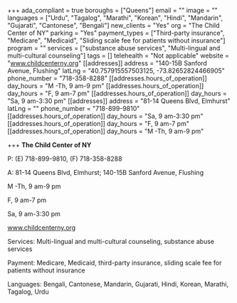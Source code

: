 +++
ada_compliant = true
boroughs = ["Queens"]
email = ""
image = ""
languages = ["Urdu", "Tagalog", "Marathi", "Korean", "Hindi", "Mandarin", "Gujarati", "Cantonese", "Bengali"]
new_clients = "Yes"
org = "The Child Center of NY"
parking = "Yes"
payment_types = ["Third-party insurance", "Medicare", "Medicaid", "Sliding scale fee for patients without insurance"]
program = ""
services = ["substance abuse services", "Multi-lingual and multi-cultural counseling"]
tags = []
telehealth = "Not applicable"
website = "www.childcenterny.org"
[[addresses]]
address = "140-15B Sanford Avenue, Flushing"
latLng = "40.757915557503125, -73.82652824466905"
phone_number = "718-358-8288"
[[addresses.hours_of_operation]]
day_hours = "M -Th, 9 am-9 pm"
[[addresses.hours_of_operation]]
day_hours = "F, 9 am-7 pm"
[[addresses.hours_of_operation]]
day_hours = "Sa, 9 am-3:30 pm"
[[addresses]]
address = "81-14 Queens Blvd, Elmhurst"
latLng = ""
phone_number = "718-899-9810"
[[addresses.hours_of_operation]]
day_hours = "Sa, 9 am-3:30 pm"
[[addresses.hours_of_operation]]
day_hours = "F, 9 am-7 pm"
[[addresses.hours_of_operation]]
day_hours = "M -Th, 9 am-9 pm"

+++
**The Child Center of NY**

P: (E) 718-899-9810, (F) 718-358-8288

A: 81-14 Queens Blvd, Elmhurst; 140-15B Sanford Avenue, Flushing

M -Th, 9 am-9 pm

F, 9 am-7 pm

Sa, 9 am-3:30 pm

www.childcenterny.org

Services: Multi-lingual and multi-cultural counseling, substance abuse services

Payment: Medicare, Medicaid, third-party insurance, sliding scale fee for patients without insurance

Languages: Bengali, Cantonese, Mandarin, Gujarati, Hindi, Korean, Marathi, Tagalog, Urdu